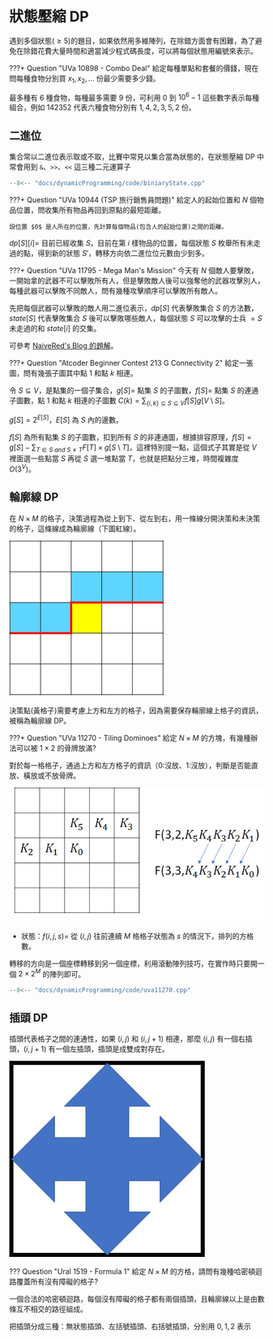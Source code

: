 # 狀態壓縮 DP

遇到多個狀態($\ge 5$)的題目，如果依然用多維陣列，在除錯方面會有困難，為了避免在除錯花費大量時間和適當減少程式碼長度，可以將每個狀態用編號來表示。

???+ Question "UVa 10898 - Combo Deal"
    給定每種單點和套餐的價錢，現在問每種食物分別買 $x_1,x_2,...$ 份最少需要多少錢。
    
最多種有 $6$ 種食物，每種最多需要 $9$ 份，可利用 $0$ 到 $10^6-1$ 這些數字表示每種組合，例如 $142352$ 代表六種食物分別有 $1,4,2,3,5,2$ 份。

## 二進位
集合常以二進位表示取或不取，比賽中常見以集合當為狀態的，在狀態壓縮 DP 中常會用到 `&`、`>>`、`<<` 這三種二元運算子

```cpp
--8<-- "docs/dynamicProgramming/code/biniaryState.cpp"
```

???+ Question "UVa 10944 (TSP 旅行銷售員問題)"
    給定人的起始位置和 $N$ 個物品位置，問收集所有物品再回到原點的最短距離。
    
    設位置 $0$ 是人所在的位置，先計算每個物品(包含人的起始位置)之間的距離。

$dp[S][i]=$ 目前已經收集 $S$，目前在第 $i$ 樣物品的位置，每個狀態 $S$ 枚舉所有未走過的點，得到新的狀態 $S'$，轉移方向依二進位位元數由少到多。

???+ Question "UVa 11795 - Mega Man's Mission"
    今天有 $N$ 個敵人要擊敗，一開始拿的武器不可以擊敗所有人，但是擊敗敵人後可以強奪他的武器攻擊別人，每種武器可以擊敗不同敵人，問有幾種攻擊順序可以擊敗所有敵人。

先把每個武器可以擊敗的敵人用二進位表示，$dp[S]$ 代表擊敗集合 $S$ 的方法數，$state[S]$ 代表擊敗集合 $S$ 後可以擊敗哪些敵人，每個狀態 $S$ 可以攻擊的士兵 $=S$ 未走過的和 $state[i]$ 的交集。

可參考 [NaiveRed's Blog 的題解](https://naivered.github.io/2016/06/03/Problem_Solving/UVa/UVa-11795-Mega-Man-s-Mission/)。

???+ Question "Atcoder Beginner Contest 213 G Connectivity 2"
    給定一張圖，問有幾張子圖其中點 $1$ 和點 $k$ 相連。

令 $S\subseteq V$，是點集的一個子集合，$g[S]=$ 點集 $S$ 的子圖數，$f[S]=$ 點集 $S$ 的連通子圖數，點 $1$ 和點 $k$ 相連的子圖數 $C(k)=\sum_{\{i,k\}\subseteq S\subseteq V}f[S]g[V\setminus S]$。

$g[S]=2^{E[S]}$，$E[S]$ 為 $S$ 內的邊數。

$f[S]$ 為所有點集 $S$ 的子圖數，扣到所有 $S$ 的非連通圖，根據排容原理，$f[S]=g[S]-\sum_{T\in S\ and\ S\neq T}F[T]\times g[S\setminus T]$，這裡特別提一點，這個式子其實是從 $V$ 裡面選一些點當 $S$ 再從 $S$ 選一堆點當 $T$，也就是把點分三堆，時間複雜度 $O(3^V)$。

## 輪廓線 DP

在 $N\times M$ 的格子，決策過程為從上到下、從左到右，用一條線分開決策和未決策的格子，這條線成為輪廓線（下圖紅線）。

![](images/contourLine.png)

決策點(黃格子)需要考慮上方和左方的格子，因為需要保存輪廓線上格子的資訊，被稱為輪廓線 DP。

???+ Question "UVa 11270 - Tiling Dominoes"
    給定 $N\times M$ 的方塊，有幾種辦法可以被 $1\times 2$ 的骨牌放滿?

對於每一格格子，通過上方和左方格子的資訊（0:沒放、1:沒放），判斷是否能直放、橫放或不放骨牌。

![](images/uva11270.png)

- 狀態：$f(i,j,s)=$ 從 $(i,j)$ 往前連續 $M$ 格格子狀態為 $s$ 的情況下，排列的方格數。

轉移的方向是一個座標轉移到另一個座標，利用滾動陣列技巧，在實作時只要開一個 $2\times 2^M$ 的陣列即可。

```cpp
--8<-- "docs/dynamicProgramming/code/uva11270.cpp"
```

## 插頭 DP

插頭代表格子之間的連通性，如果 $(i,j)$ 和 $(i,j+1)$ 相連，那麼 $(i,j)$ 有一個右插頭，$(i,j+1)$ 有一個左插頭，插頭是成雙成對存在。

![](images/plug.png)

??? Question "Ural 1519 - Formula 1"
    給定 $N\times M$ 的方格，請問有幾種哈密頓迴路覆蓋所有沒有障礙的格子?

一個合法的哈密頓迴路，每個沒有障礙的格子都有兩個插頭，且輪廓線以上是由數條互不相交的路徑組成。

把插頭分成三種：無狀態插頭、左括號插頭、右括號插頭，分別用 $0,1,2$ 表示

<!-- https://zigzagk.top/2019/02/10/BZOJ1814 -->

[^1]: [插头 DP - OI Wiki](https://oi-wiki.org/dp/plug/)
[^2]: [插头DP - 知乎](https://zhuanlan.zhihu.com/p/268278214)
[^3]: [插头 DP - OI Wiki](https://oi-wiki.org/dp/plug/)
[^4]: [【SDUACM-暑期专题div1】插头DP入门 in bilibili](https://www.bilibili.com/video/BV1Tt4y1S7gB/)
[^5]: [基于连通性状态压缩的动态规划问题 Cdq](https://www.docin.com/p-46797997.html)

